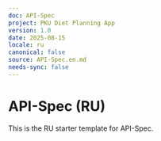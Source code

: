 ```yaml
---
doc: API-Spec
project: PKU Diet Planning App
version: 1.0
date: 2025-08-15
locale: ru
canonical: false
source: API-Spec.en.md
needs-sync: false
---
```


# API-Spec (RU)

This is the RU starter template for API-Spec.

